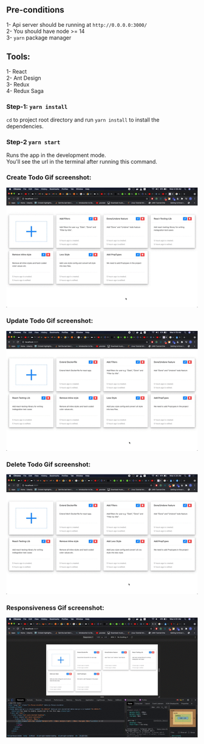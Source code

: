 ## Pre-conditions

1- Api server should be running at `http://0.0.0.0:3000/`<br />
2- You should have node >= 14 <br />
3- `yarn` package manager <br />

## Tools:

1- React<br />
2- Ant Design<br />
3- Redux<br />
4- Redux Saga<br />

### Step-1: `yarn install`

`cd` to project root directory and run `yarn install` to install the dependencies.

### Step-2 `yarn start`

Runs the app in the development mode.<br />
You'll see the url in the terminal after running this command.

### Create Todo Gif screenshot:

![](create-todo.gif)

### Update Todo Gif screenshot:

![](update-todo.gif)

### Delete Todo Gif screenshot:

![](delete-todo.gif)

### Responsiveness Gif screenshot:

![](responsiveness.gif)
